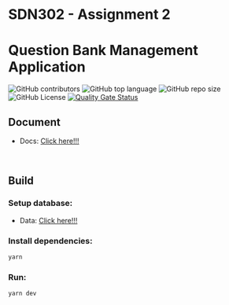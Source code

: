 # SDN302 - Assignment 2

# Question Bank Management Application
![GitHub contributors](https://img.shields.io/github/contributors/SDN302-17C/assignment-2)
![GitHub top language](https://img.shields.io/github/languages/top/SDN302-17C/assignment-2)
![GitHub repo size](https://img.shields.io/github/repo-size/SDN302-17C/assignment-2)
![GitHub License](https://img.shields.io/github/license/SDN302-17C/assignment-2)
[![Quality Gate Status](https://sonarcloud.io/api/project_badges/measure?project=SDN302-17C_assignment-2&metric=alert_status)](https://sonarcloud.io/summary/new_code?id=SDN302-17C_assignment-2)

## Document
- Docs: [Click here!!!](docs/Assignment%202.pdf)
  
<br>

## Build

### Setup database:
- Data: [Click here!!!](data)

### Install dependencies:

```bash
yarn
```

### Run:

```bash
yarn dev
```

<br>

